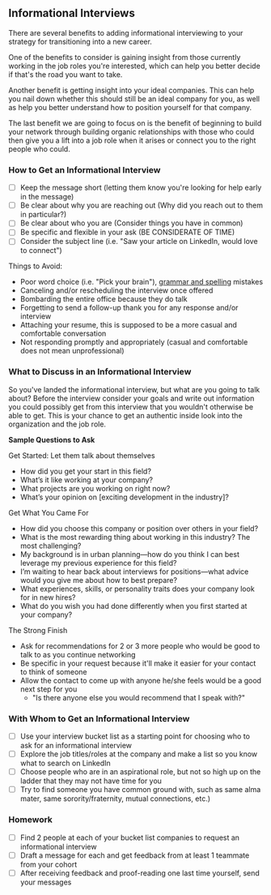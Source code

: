 ## Informational Interviews

There are several benefits to adding informational interviewing to your strategy for transitioning into a new career.

One of the benefits to consider is gaining insight from those currently working in the job roles you're interested, which can help you better decide if that's the road you want to take.

Another benefit is getting insight into your ideal companies. This can help you nail down whether this should still be an ideal company for you, as well as help you better understand how to position yourself for that company.

The last benefit we are going to focus on is the benefit of beginning to build your network through building organic relationships with those who could then give you a lift into a job role when it arises or connect you to the right people who could.

### How to Get an Informational Interview
- [ ] Keep the message short (letting them know you're looking for help early in the message)
- [ ] Be clear about why you are reaching out (Why did you reach out to them in particular?)
- [ ] Be clear about who you are (Consider things you have in common)
- [ ] Be specific and flexible in your ask (BE CONSIDERATE OF TIME)
- [ ] Consider the subject line (i.e. "Saw your article on LinkedIn, would love to connect")

Things to Avoid:
- Poor word choice (i.e. "Pick your brain"), [grammar and spelling](https://www.grammarly.com/) mistakes
- Canceling and/or rescheduling the interview once offered
- Bombarding the entire office because they do talk
- Forgetting to send a follow-up thank you for any response and/or interview
- Attaching your resume, this is supposed to be a more casual and comfortable conversation
- Not responding promptly and appropriately (casual and comfortable does not mean unprofessional)

### What to Discuss in an Informational Interview
So you've landed the informational interview, but what are you going to talk about? Before the interview consider your goals and write out information you could possibly get from this interview that you wouldn't otherwise be able to get. This is your chance to get an authentic inside look into the organization and the job role.

**Sample Questions to Ask**

Get Started: Let them talk about themselves
- How did you get your start in this field?
- What’s it like working at your company?
- What projects are you working on right now?
- What’s your opinion on [exciting development in the industry]?

Get What You Came For
- How did you choose this company or position over others in your field?
- What is the most rewarding thing about working in this industry? The most challenging?
- My background is in urban planning—how do you think I can best leverage my previous experience for this field?
- I’m waiting to hear back about interviews for positions—what advice would you give me about how to best prepare?
- What experiences, skills, or personality traits does your company look for in new hires?
- What do you wish you had done differently when you first started at your company?

The Strong Finish
- Ask for recommendations for 2 or 3 more people who would be good to talk to as you continue networking
- Be specific in your request because it'll make it easier for your contact to think of someone
- Allow the contact to come up with anyone he/she feels would be a good next step for you
  - "Is there anyone else you would recommend that I speak with?"

### With Whom to Get an Informational Interview
- [ ] Use your interview bucket list as a starting point for choosing who to ask for an informational interview
- [ ] Explore the job titles/roles at the company and make a list so you know what to search on LinkedIn
- [ ] Choose people who are in an aspirational role, but not so high up on the ladder that they may not have time for you
- [ ] Try to find someone you have common ground with, such as same alma mater, same sorority/fraternity, mutual connections, etc.)

### Homework
- [ ] Find 2 people at each of your bucket list companies to request an informational interview
- [ ] Draft a message for each and get feedback from at least 1 teammate from your cohort
- [ ] After receiving feedback and proof-reading one last time yourself, send your messages
